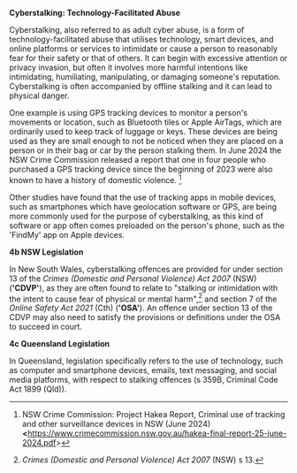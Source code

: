 **Cyberstalking: Technology-Facilitated Abuse**

Cyberstalking, also referred to as adult cyber abuse, is a form of
technology-facilitated abuse that utilises technology, smart devices,
and online platforms or services to intimidate or cause a person to
reasonably fear for their safety or that of others. It can begin with
excessive attention or privacy invasion, but often it involves more
harmful intentions like intimidating, humiliating, manipulating, or
damaging someone\'s reputation. Cyberstalking is often accompanied by
offline stalking and it can lead to physical danger.

One example is using GPS tracking devices to monitor a person's
movements or location, such as Bluetooth tiles or Apple AirTags, which
are ordinarily used to keep track of luggage or keys. These devices are
being used as they are small enough to not be noticed when they are
placed on a person or in their bag or car by the person stalking them.
In June 2024 the NSW Crime Commission released a report that one in four
people who purchased a GPS tracking device since the beginning of 2023
were also known to have a history of domestic violence. [^1]

Other studies have found that the use of tracking apps in mobile
devices, such as smartphones which have geolocation software or GPS, are
being more commonly used for the purpose of cyberstalking, as this kind
of software or app often comes preloaded on the person's phone, such as
the 'FindMy' app on Apple devices.

**4b NSW Legislation**

In New South Wales, cyberstalking offences are provided for under
section 13 of the *Crimes (Domestic and Personal Violence) Act* *2007*
(NSW) (**'CDVP'**), as they are often found to relate to "stalking or
intimidation with the intent to cause fear of physical or mental
harm",[^2] and section 7 of the *Online Safety Act 2021* (Cth)
(**'OSA'**). An offence under section 13 of the CDVP may also need to
satisfy the provisions or definitions under the OSA to succeed in court.

**4c Queensland Legislation**

In Queensland, legislation specifically refers to the use of technology,
such as computer and smartphone devices, emails, text messaging, and
social media platforms, with respect to stalking offences (s 359B,
Criminal Code Act 1899 (Qld)).

[^1]: NSW Crime Commission: Project Hakea Report, Criminal use of
    tracking and other surveillance devices in NSW (June 2024)
    **\<**<https://www.crimecommission.nsw.gov.au/hakea-final-report-25-june-2024.pdf>\>

[^2]: *Crimes (Domestic and Personal Violence) Act 2007* (NSW) s 13.
